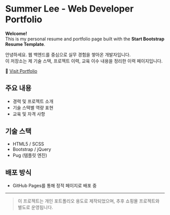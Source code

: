 # Summer Lee - Web Developer Portfolio


**Welcome!**  
This is my personal resume and portfolio page built with the **Start Bootstrap Resume Template**.

안녕하세요. 웹 백엔드를 중심으로 실무 경험을 쌓아온 개발자입니다.  
이 저장소는 제 기술 스택, 프로젝트 이력, 교육 이수 내용을 정리한 이력 페이지입니다.

🔗 [Visit Portfolio](https://hellosummerdev.github.io)

## 주요 내용
- 경력 및 프로젝트 소개
- 기술 스택별 역량 표현
- 교육 및 자격 사항

## 기술 스택
- HTML5 / SCSS
- Bootstrap / jQuery
- Pug (템플릿 엔진)

## 배포 방식
- GitHub Pages를 통해 정적 페이지로 배포 중

---

> 이 프로젝트는 개인 포트폴리오 용도로 제작되었으며, 추후 쇼핑몰 프로젝트와 별도로 운영됩니다.
